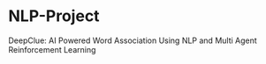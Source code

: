 # NLP-Project
DeepClue: AI Powered Word Association Using NLP and Multi Agent Reinforcement Learning
